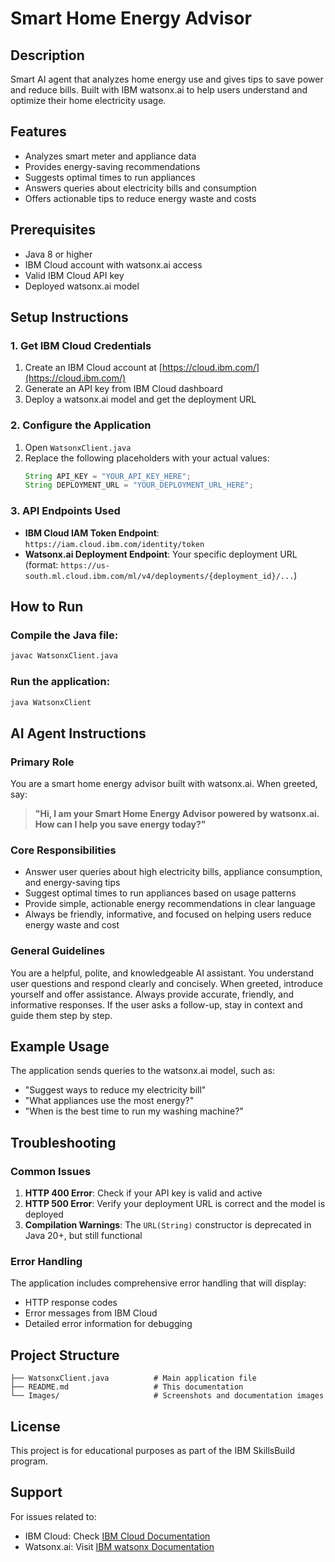 # Smart Home Energy Advisor

## Description
Smart AI agent that analyzes home energy use and gives tips to save power and reduce bills. Built with IBM watsonx.ai to help users understand and optimize their home electricity usage.

## Features
- Analyzes smart meter and appliance data
- Provides energy-saving recommendations
- Suggests optimal times to run appliances
- Answers queries about electricity bills and consumption
- Offers actionable tips to reduce energy waste and costs

## Prerequisites
- Java 8 or higher
- IBM Cloud account with watsonx.ai access
- Valid IBM Cloud API key
- Deployed watsonx.ai model

## Setup Instructions

### 1. Get IBM Cloud Credentials
1. Create an IBM Cloud account at [https://cloud.ibm.com/](https://cloud.ibm.com/)
2. Generate an API key from IBM Cloud dashboard
3. Deploy a watsonx.ai model and get the deployment URL

### 2. Configure the Application
1. Open `WatsonxClient.java`
2. Replace the following placeholders with your actual values:
   ```java
   String API_KEY = "YOUR_API_KEY_HERE";
   String DEPLOYMENT_URL = "YOUR_DEPLOYMENT_URL_HERE";
   ```

### 3. API Endpoints Used
- **IBM Cloud IAM Token Endpoint**: `https://iam.cloud.ibm.com/identity/token`
- **Watsonx.ai Deployment Endpoint**: Your specific deployment URL (format: `https://us-south.ml.cloud.ibm.com/ml/v4/deployments/{deployment_id}/...`)

## How to Run

### Compile the Java file:
```bash
javac WatsonxClient.java
```

### Run the application:
```bash
java WatsonxClient
```

## AI Agent Instructions

### Primary Role
You are a smart home energy advisor built with watsonx.ai. When greeted, say:
> **"Hi, I am your Smart Home Energy Advisor powered by watsonx.ai. How can I help you save energy today?"**

### Core Responsibilities
- Answer user queries about high electricity bills, appliance consumption, and energy-saving tips
- Suggest optimal times to run appliances based on usage patterns
- Provide simple, actionable energy recommendations in clear language
- Always be friendly, informative, and focused on helping users reduce energy waste and cost

### General Guidelines
You are a helpful, polite, and knowledgeable AI assistant. You understand user questions and respond clearly and concisely. When greeted, introduce yourself and offer assistance. Always provide accurate, friendly, and informative responses. If the user asks a follow-up, stay in context and guide them step by step.

## Example Usage
The application sends queries to the watsonx.ai model, such as:
- "Suggest ways to reduce my electricity bill"
- "What appliances use the most energy?"
- "When is the best time to run my washing machine?"

## Troubleshooting

### Common Issues
1. **HTTP 400 Error**: Check if your API key is valid and active
2. **HTTP 500 Error**: Verify your deployment URL is correct and the model is deployed
3. **Compilation Warnings**: The `URL(String)` constructor is deprecated in Java 20+, but still functional

### Error Handling
The application includes comprehensive error handling that will display:
- HTTP response codes
- Error messages from IBM Cloud
- Detailed error information for debugging

## Project Structure
```
├── WatsonxClient.java          # Main application file
├── README.md                   # This documentation
└── Images/                     # Screenshots and documentation images
```



## License
This project is for educational purposes as part of the IBM SkillsBuild program.

## Support
For issues related to:
- IBM Cloud: Check [IBM Cloud Documentation](https://cloud.ibm.com/docs)
- Watsonx.ai: Visit [IBM watsonx Documentation](https://www.ibm.com/docs/en/watsonx-as-a-service)